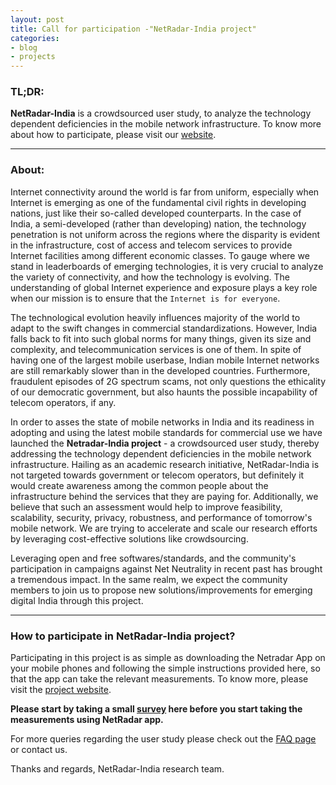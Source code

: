 ```yaml
---
layout: post
title: Call for participation -"NetRadar-India project"
categories:
- blog
- projects
---
```


### **TL;DR**:
**NetRadar-India** is a crowdsourced user study, to analyze the technology dependent deficiencies in the mobile network 
infrastructure. To know more about how to participate, please visit our [website](http://netradar-india.github.io/).

---

### **About:**
Internet connectivity around the world is far from uniform, especially when Internet is emerging as one of the fundamental 
civil rights in developing nations, just like their so-called developed counterparts. In the case of India, a semi-developed 
(rather than developing) nation,  the technology penetration is not uniform across the regions where the disparity is evident 
in the infrastructure, cost of access and telecom services to provide Internet facilities among different economic classes. 
To gauge where we stand in leaderboards of emerging technologies, it is very crucial to analyze the variety of connectivity, 
and how the technology is evolving. The understanding of global Internet experience and exposure plays a key role when our 
mission is to ensure that the `Internet is for everyone`.

The technological evolution heavily influences majority of the world to adapt to the swift changes in commercial standardizations.
However, India falls back to fit into such global norms for many things, given its size and complexity, and telecommunication 
services is one of them. In spite of having one of the largest mobile userbase, Indian mobile Internet networks are still 
remarkably slower than in the developed countries. Furthermore, fraudulent episodes of 2G spectrum scams, not only questions 
the ethicality of our democratic government, but also haunts the possible incapability of telecom operators, if any. 

In order to asses the state of mobile networks in India and its readiness in adopting and using the latest mobile standards 
for commercial use we have launched the **Netradar-India project** - a crowdsourced user study, thereby addressing the technology 
dependent deficiencies in the mobile network infrastructure. Hailing as an academic research initiative, NetRadar-India is not 
targeted towards government or telecom operators, but definitely it would create awareness among the common people about the 
infrastructure behind the services that they are paying for. Additionally, we believe that such an assessment would help to 
improve feasibility, scalability, security, privacy, robustness, and performance of tomorrow's mobile network. We are trying 
to accelerate and scale our research efforts by leveraging cost-effective solutions like crowdsourcing.

Leveraging open and free softwares/standards, and the community's participation in campaigns against Net Neutrality in recent 
past has brought a tremendous impact. In the same realm, we expect the community members to join us to propose new solutions/improvements 
for emerging digital India through this project.

---

### **How to participate in NetRadar-India project?**
Participating in this project is as simple as downloading the Netradar App on your mobile phones and following the simple 
instructions provided here, so that the app can take the relevant measurements. To know more, please visit the 
[project website](http://netradar-india.github.io/).


**Please start by taking a small [survey](http://goo.gl/forms/0EWsqx8BnF) here before you start taking the measurements using NetRadar app.**

For more queries regarding the user study please check out the [FAQ page](http://netradar-india.github.io/FAQ_index.html) or contact us. 

Thanks and regards,
NetRadar-India research team.


